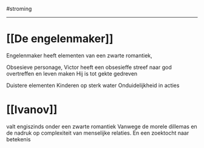#stroming
****
# [[De engelenmaker]]

Engelenmaker heeft elementen van een zwarte romantiek,

Obsesieve personage,
	Victor heeft een obsesieffe streef  naar god overtreffen en leven maken
	Hij is tot gekte gedreven

Duistere elementen
	Kinderen op sterk water
	Onduidelijkheid in acties



# [[Ivanov]]
valt engiszinds onder een zwarte romantiek
Vanwege de morele dillemas en de nadruk op complexiteit van menselijke relaties.
En een zoektocht naar betekenis